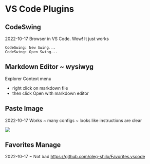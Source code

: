 # VS Code Plugins

## CodeSwing

2022-10-17 Browser in VS Code. Wow! It just works

```
CodeSwing: New Swing...
CodeSwing: Open Swing...
```

## Markdown Editor ~ wysiwyg

Explorer Context menu
* right click on markdown file
* then click Open with markdown editor


## Paste Image

2022-10-17 Works ~ many configs ~ looks like instructions are clear

![](2022-10-17-18-04-55.png)


## Favorites Manage

2022-10-17 ~ Not bad
https://github.com/oleg-shilo/Favorites.vscode
